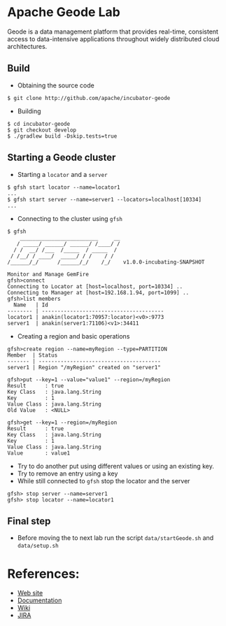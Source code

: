# Apache Geode Lab

Geode is a data management platform that provides real-time, consistent access to data-intensive applications throughout widely distributed cloud architectures.

## Build

* Obtaining the source code

```
$ git clone http://github.com/apache/incubator-geode
```

* Building

```
$ cd incubator-geode
$ git checkout develop
$ ./gradlew build -Dskip.tests=true
```


## Starting a Geode cluster

* Starting a `locator` and a `server`

```
$ gfsh start locator --name=locator1
...
$ gfsh start server --name=server1 --locators=localhost[10334]
...
```

* Connecting to the cluster using `gfsh`


```
$ gfsh
    _________________________     __
   / _____/ ______/ ______/ /____/ /
  / /  __/ /___  /_____  / _____  /
 / /__/ / ____/  _____/ / /    / /
/______/_/      /______/_/    /_/    v1.0.0-incubating-SNAPSHOT

Monitor and Manage GemFire
gfsh>connect
Connecting to Locator at [host=localhost, port=10334] ..
Connecting to Manager at [host=192.168.1.94, port=1099] ..
gfsh>list members
  Name   | Id
-------- | ---------------------------------------
locator1 | anakin(locator1:70957:locator)<v0>:9773
server1  | anakin(server1:71106)<v1>:34411
```

* Creating a region and basic operations

```
gfsh>create region --name=myRegion --type=PARTITION
Member  | Status
------- | ---------------------------------------
server1 | Region "/myRegion" created on "server1"

gfsh>put --key=1 --value="value1" --region=/myRegion
Result      : true
Key Class   : java.lang.String
Key         : 1
Value Class : java.lang.String
Old Value   : <NULL>

gfsh>get --key=1 --region=/myRegion
Result      : true
Key Class   : java.lang.String
Key         : 1
Value Class : java.lang.String
Value       : value1
```

* Try to do another put using different values or using an existing key.
* Try to remove an entry using a key
* While still connected to `gfsh` stop the locator and the server

```
gfsh> stop server --name=server1
gfsh> stop locator --name=locator1

```
## Final step

* Before moving the to next lab run the script `data/startGeode.sh` and `data/setup.sh`

# References:

* [Web site](http://geode.incubator.apache.org)
* [Documentation](http://geode-docs.cfapps.io/)
* [ Wiki](http://cwiki.apache.org/confluence/display/GEODE)
* [JIRA](https://issues.apache.org/jira/browse/GEODE)
